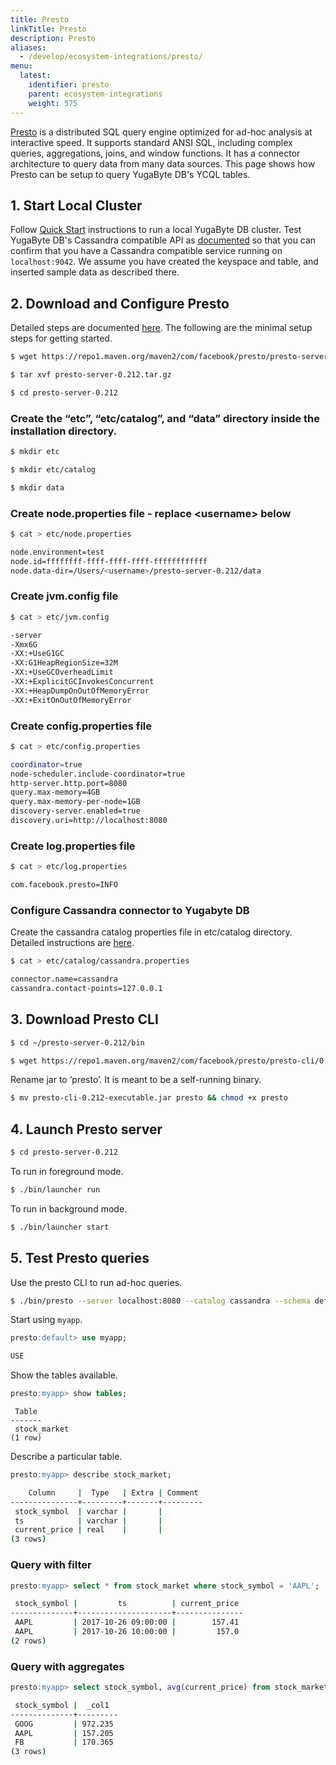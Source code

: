 ```yaml
---
title: Presto
linkTitle: Presto
description: Presto
aliases:
  - /develop/ecosystem-integrations/presto/
menu:
  latest:
    identifier: presto
    parent: ecosystem-integrations
    weight: 575
---
```


[Presto](http://https://prestodb.io/) is a distributed SQL query engine optimized for ad-hoc analysis at interactive speed. It supports standard ANSI SQL, including complex queries, aggregations, joins, and window functions. It has a connector architecture to query data from many data sources.
This page shows how Presto can be setup to query YugaByte DB's YCQL tables.

## 1. Start Local Cluster

Follow [Quick Start](../../../quick-start/) instructions to run a local YugaByte DB cluster. Test YugaByte DB's Cassandra compatible API as [documented](../../../quick-start/test-cassandra/) so that you can confirm that you have a Cassandra compatible service running on `localhost:9042`. We assume you have created the keyspace and table, and inserted sample data as described there.

## 2. Download and Configure Presto
Detailed steps are documented [here](https://prestodb.io/docs/current/installation/deployment.html).
The following are the minimal setup steps for getting started.

```{.sh .copy .separator-dollar}
$ wget https://repo1.maven.org/maven2/com/facebook/presto/presto-server/0.212/presto-server-0.212.tar.gz
```

```{.sh .copy .separator-dollar}
$ tar xvf presto-server-0.212.tar.gz
```

```{.sh .copy .separator-dollar}
$ cd presto-server-0.212
```

### Create the “etc”, “etc/catalog”, and “data” directory inside the installation directory.

```{.sh .copy .separator-dollar}
$ mkdir etc
```

```{.sh .copy .separator-dollar}
$ mkdir etc/catalog
```

```{.sh .copy .separator-dollar}
$ mkdir data
```

### Create node.properties file - replace &lt;username&gt; below
```{.sh .copy .separator-dollar}
$ cat > etc/node.properties
```
```sh
node.environment=test
node.id=ffffffff-ffff-ffff-ffff-ffffffffffff
node.data-dir=/Users/<username>/presto-server-0.212/data
```

### Create jvm.config file
```{.sh .copy .separator-dollar}
$ cat > etc/jvm.config
```
```sh
-server
-Xmx6G
-XX:+UseG1GC
-XX:G1HeapRegionSize=32M
-XX:+UseGCOverheadLimit
-XX:+ExplicitGCInvokesConcurrent
-XX:+HeapDumpOnOutOfMemoryError
-XX:+ExitOnOutOfMemoryError
```

### Create config.properties file
```{.sh .copy .separator-dollar}
$ cat > etc/config.properties
```
```sh
coordinator=true
node-scheduler.include-coordinator=true
http-server.http.port=8080
query.max-memory=4GB
query.max-memory-per-node=1GB
discovery-server.enabled=true
discovery.uri=http://localhost:8080
```

### Create log.properties file
```{.sh .copy .separator-dollar}
$ cat > etc/log.properties
```
```sh
com.facebook.presto=INFO
```

### Configure Cassandra connector to Yugabyte DB

Create the cassandra catalog properties file in etc/catalog directory.
Detailed instructions are [here](https://prestodb.io/docs/current/connector/cassandra.html).

```{.sh .copy .separator-dollar}
$ cat > etc/catalog/cassandra.properties
```
```sh
connector.name=cassandra
cassandra.contact-points=127.0.0.1
```

## 3. Download Presto CLI

```{.sh .copy .separator-dollar}
$ cd ~/presto-server-0.212/bin
```
```{.sh .copy .separator-dollar}
$ wget https://repo1.maven.org/maven2/com/facebook/presto/presto-cli/0.212/presto-cli-0.212-executable.jar
```

Rename jar to ‘presto’. It is meant to be a self-running binary.

```{.sh .copy .separator-dollar}
$ mv presto-cli-0.212-executable.jar presto && chmod +x presto
```


## 4. Launch Presto server

```{.sh .copy .separator-dollar}
$ cd presto-server-0.212
```

To run in foreground mode.
```{.sh .copy .separator-dollar}
$ ./bin/launcher run       
```

To run in background mode.
```{.sh .copy .separator-dollar}
$ ./bin/launcher start  
```

## 5. Test Presto queries

Use the presto CLI to run ad-hoc queries. 

```{.sh .copy .separator-dollar}
$ ./bin/presto --server localhost:8080 --catalog cassandra --schema default
```

Start using `myapp`.

```{.sql .copy .separator-gt}
presto:default> use myapp;
```
```sh
USE
```

Show the tables available.

```{.sql .copy .separator-gt}
presto:myapp> show tables;
```
```
 Table
-------
 stock_market
(1 row)
```

Describe a particular table.

```{.sql .copy .separator-gt}
presto:myapp> describe stock_market;
```
```sh
    Column     |  Type   | Extra | Comment 
---------------+---------+-------+---------
 stock_symbol  | varchar |       |         
 ts            | varchar |       |         
 current_price | real    |       |         
(3 rows)
```

### Query with filter

```{.sql .copy .separator-gt}
presto:myapp> select * from stock_market where stock_symbol = 'AAPL';
```
```sh
 stock_symbol |         ts          | current_price 
--------------+---------------------+---------------
 AAPL         | 2017-10-26 09:00:00 |        157.41 
 AAPL         | 2017-10-26 10:00:00 |         157.0 
(2 rows)
```

### Query with aggregates

```{.sql .copy .separator-gt}
presto:myapp> select stock_symbol, avg(current_price) from stock_market group by stock_symbol;
```
```sh
 stock_symbol |  _col1  
--------------+---------
 GOOG         | 972.235 
 AAPL         | 157.205 
 FB           | 170.365 
(3 rows)
```


